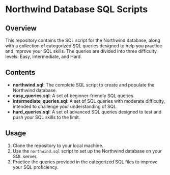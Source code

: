 # Northwind Database SQL Scripts

## Overview
This repository contains the SQL script for the Northwind database, along with a collection of categorized SQL queries designed to help you practice and improve your SQL skills. The queries are divided into three difficulty levels: Easy, Intermediate, and Hard.

## Contents
- **northwind.sql**: The complete SQL script to create and populate the Northwind database.
- **easy_queries.sql**: A set of beginner-friendly SQL queries.
- **intermediate_queries.sql**: A set of SQL queries with moderate difficulty, intended to challenge your understanding of SQL.
- **hard_queries.sql**: A set of advanced SQL queries designed to test and push your SQL skills to the limit.

## Usage
1. Clone the repository to your local machine.
2. Use the `northwind.sql` script to set up the Northwind database on your SQL server.
3. Practice the queries provided in the categorized SQL files to improve your SQL proficiency.

